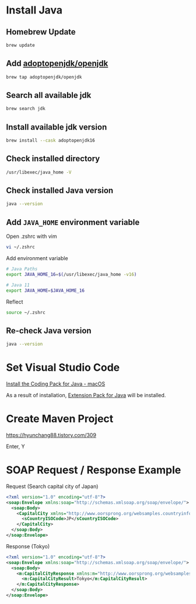 # Install Java

## Homebrew Update

```bash
brew update
```

## Add [adoptopenjdk/openjdk](https://github.com/AdoptOpenJDK/homebrew-openjdk) 

```bash
brew tap adoptopenjdk/openjdk
```

## Search all available jdk

```bash
brew search jdk
```

## Install available jdk version

```bash
brew install --cask adoptopenjdk16
```

## Check installed directory

```bash
/usr/libexec/java_home -V
```

## Check installed Java version

```bash
java --version
```

## Add `JAVA_HOME` environment variable

Open .zshrc with vim

```bash
vi ~/.zshrc
```

Add environment variable

```bash
# Java Paths
export JAVA_HOME_16=$(/usr/libexec/java_home -v16)

# Java 11
export JAVA_HOME=$JAVA_HOME_16
```

Reflect

```bash
source ~/.zshrc
```

## Re-check Java version

```bash
java --version
```

# Set Visual Studio Code

[Install the Coding Pack for Java - macOS](https://aka.ms/vscode-java-installer-mac)

As a result of installation, [Extension Pack for Java](https://marketplace.visualstudio.com/items?itemName=vscjava.vscode-java-pack) will be installed.

# Create Maven Project

https://hyunchang88.tistory.com/309

Enter, Y

# SOAP Request / Response Example

Request (Search capital city of Japan)

```xml
<?xml version="1.0" encoding="utf-8"?>
<soap:Envelope xmlns:soap="http://schemas.xmlsoap.org/soap/envelope/">
  <soap:Body>
    <CapitalCity xmlns="http://www.oorsprong.org/websamples.countryinfo">
      <sCountryISOCode>JP</sCountryISOCode>
    </CapitalCity>
  </soap:Body>
</soap:Envelope>
```

Response (Tokyo)

```xml
<?xml version="1.0" encoding="utf-8"?>
<soap:Envelope xmlns:soap="http://schemas.xmlsoap.org/soap/envelope/">
  <soap:Body>
    <m:CapitalCityResponse xmlns:m="http://www.oorsprong.org/websamples.countryinfo">
      <m:CapitalCityResult>Tokyo</m:CapitalCityResult>
    </m:CapitalCityResponse>
  </soap:Body>
</soap:Envelope>
```

